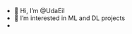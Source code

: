 - 👋 Hi, I’m @UdaEil
- 👀 I’m interested in ML and DL projects
-

<!---
UdaEil/UdaEil is a ✨ special ✨ repository because its `README.md` (this file) appears on your GitHub profile.
You can click the Preview link to take a look at your changes.
--->
